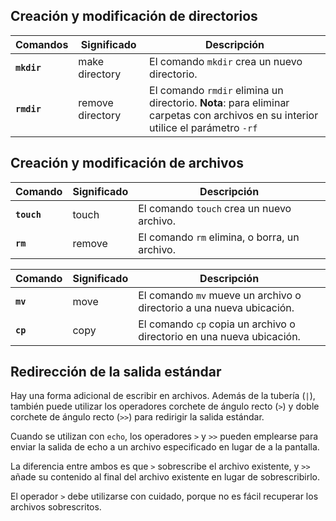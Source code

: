 
## Creación y modificación de directorios

| **Comandos** | **Significado**  | **Descripción**                                                                                                                   |
| ------------ | ---------------- | --------------------------------------------------------------------------------------------------------------------------------- |
| **`mkdir`**  | make directory   | El comando `mkdir` crea un nuevo directorio.                                                                                      |
| **`rmdir`**  | remove directory | El comando `rmdir` elimina un directorio. **Nota**: para eliminar carpetas con archivos en su interior utilice el parámetro `-rf` |
## Creación y modificación de archivos

| **Comando** | **Significado** | **Descripción**                                |
| ----------- | --------------- | ---------------------------------------------- |
| **`touch`** | touch           | El comando `touch` crea un nuevo archivo.      |
| **`rm`**    | remove          | El comando `rm` elimina, o borra, un archivo.  |

| **Comando** | **Significado** | **Descripción**                                                       |
| ----------- | --------------- | --------------------------------------------------------------------- |
| **`mv`**    | move            | El comando `mv` mueve un archivo o directorio a una nueva ubicación.  |
| **`cp`**    | copy            | El comando `cp` copia un archivo o directorio en una nueva ubicación. |

## Redirección de la salida estándar

Hay una forma adicional de escribir en archivos. Además de la tubería (`|`), también puede utilizar los operadores corchete de ángulo recto (`>`) y doble corchete de ángulo recto (`>>`) para redirigir la salida estándar.

Cuando se utilizan con `echo`, los operadores `>` y `>>` pueden emplearse para enviar la salida de echo a un archivo especificado en lugar de a la pantalla. 

La diferencia entre ambos es que `>` sobrescribe el archivo existente, y `>>` añade su contenido al final del archivo existente en lugar de sobrescribirlo. 

El operador `>` debe utilizarse con cuidado, porque no es fácil recuperar los archivos sobrescritos.